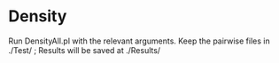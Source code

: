 # Density

Run DensityAll.pl with the relevant arguments. Keep the pairwise files in ./Test/ 
; Results will be saved at ./Results/

